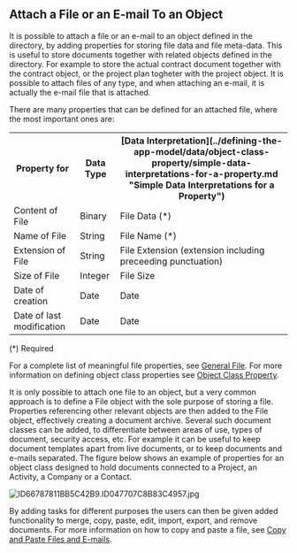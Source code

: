 ## Attach a File or an E-mail To an Object

It is possible to attach a file or an e-mail to an object defined in the directory, by adding properties for storing file data and file meta-data. This is useful to store documents together with related objects defined in the directory. For example to store the actual contract document together with the contract object, or the project plan togheter with the project object. It is possible to attach files of any type, and when attaching an e-mail, it is actually the e-mail file that is attached.

There are many properties that can be defined for an attached file, where the most important ones are:

<table style="WIDTH: 100%">

<tbody>

<tr>

<th>Property for</th>

<th>Data Type</th>

<th>[Data Interpretation](../defining-the-app-model/data/object-class-property/simple-data-interpretations-for-a-property.md "Simple Data Interpretations for a Property")</th>

</tr>

<tr>

<td>Content of File</td>

<td>Binary</td>

<td>File Data (*)</td>

</tr>

<tr>

<td>Name of File</td>

<td>String</td>

<td>File Name (*)</td>

</tr>

<tr>

<td>Extension of File</td>

<td>String</td>

<td>File Extension (extension including preceeding punctuation)</td>

</tr>

<tr>

<td>Size of File</td>

<td>Integer</td>

<td>File Size</td>

</tr>

<tr>

<td>Date of creation</td>

<td>Date</td>

<td>Date</td>

</tr>

<tr>

<td>Date of last modification</td>

<td>Date</td>

<td>Date</td>

</tr>

</tbody>

</table>

(*) Required

For a complete list of meaningful file properties, see [General File](../defining-the-app-model/logic/action-orchestration/data-sources/file-data-sources.md "General File"). For more information on defining object class properties see [Object Class Property](../defining-the-app-model/data/object-class-property/index.md "Object Class Property").

It is only possible to attach one file to an object, but a very common approach is to define a File object with the sole purpose of storing a file. Properties referencing other relevant objects are then added to the File object, effectively creating a document archive. Several such document classes can be added, to differentiate between areas of use, types of document, security access, etc. For example it can be useful to keep document templates apart from live documents, or to keep documents and e-mails separated. The figure below shows an example of properties for an object class designed to hold documents connected to a Project, an Activity, a Company or a Contact.

![ID66787811BB5C42B9.ID047707C8B83C4957.jpg](media/ID66787811BB5C42B9.ID047707C8B83C4957.jpg)

By adding tasks for different purposes the users can then be given added functionality to merge, copy, paste, edit, import, export, and remove documents. For more information on how to copy and paste a file, see [Copy and Paste Files and E-mails](exchange-data-with-other-applications/copy-and-paste-data.md "Copy and Paste Files and E-mails").